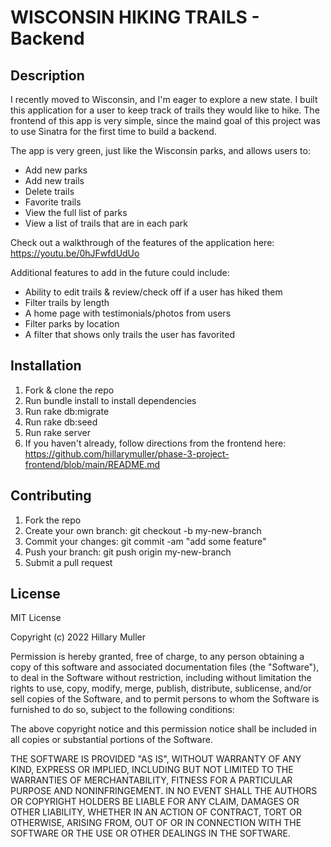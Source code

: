 # WISCONSIN HIKING TRAILS - Backend

## Description
I recently moved to Wisconsin, and I'm eager to explore a new state. I built this application for a user to keep track of trails they would like to hike. The frontend of this app is very simple, since the maind goal of this project was to use Sinatra for the first time to build a backend.

The app is very green, just like the Wisconsin parks, and allows users to:
- Add new parks
- Add new trails
- Delete trails
- Favorite trails
- View the full list of parks
- View a list of trails that are in each park

Check out a walkthrough of the features of the application here: https://youtu.be/0hJFwfdUdUo


Additional features to add in the future could include:
- Ability to edit trails & review/check off if a user has hiked them
- Filter trails by length
- A home page with testimonials/photos from users
- Filter parks by location
- A filter that shows only trails the user has favorited

## Installation
1. Fork & clone the repo
2. Run bundle install to install dependencies
3. Run rake db:migrate
5. Run rake db:seed
6. Run rake server
7. If you haven't already, follow directions from the frontend here: https://github.com/hillarymuller/phase-3-project-frontend/blob/main/README.md

## Contributing
1. Fork the repo
2. Create your own branch: git checkout -b my-new-branch
3. Commit your changes: git commit -am "add some feature"
4. Push your branch: git push origin my-new-branch
5. Submit a pull request

## License
MIT License

Copyright (c) 2022 Hillary Muller

Permission is hereby granted, free of charge, to any person obtaining a copy
of this software and associated documentation files (the "Software"), to deal
in the Software without restriction, including without limitation the rights
to use, copy, modify, merge, publish, distribute, sublicense, and/or sell
copies of the Software, and to permit persons to whom the Software is
furnished to do so, subject to the following conditions:

The above copyright notice and this permission notice shall be included in all
copies or substantial portions of the Software.

THE SOFTWARE IS PROVIDED "AS IS", WITHOUT WARRANTY OF ANY KIND, EXPRESS OR
IMPLIED, INCLUDING BUT NOT LIMITED TO THE WARRANTIES OF MERCHANTABILITY,
FITNESS FOR A PARTICULAR PURPOSE AND NONINFRINGEMENT. IN NO EVENT SHALL THE
AUTHORS OR COPYRIGHT HOLDERS BE LIABLE FOR ANY CLAIM, DAMAGES OR OTHER
LIABILITY, WHETHER IN AN ACTION OF CONTRACT, TORT OR OTHERWISE, ARISING FROM,
OUT OF OR IN CONNECTION WITH THE SOFTWARE OR THE USE OR OTHER DEALINGS IN THE
SOFTWARE.
